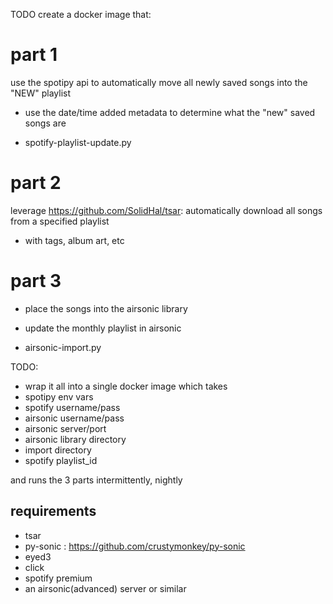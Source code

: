 

TODO
create a docker image that:

# part 1
use the spotipy api to automatically move all newly saved songs into the "NEW" playlist
- use the date/time added metadata to determine what the "new" saved songs are

- spotify-playlist-update.py

# part 2
leverage https://github.com/SolidHal/tsar:
automatically download all songs from a specified playlist
  - with tags, album art, etc
  
# part 3
- place the songs into the airsonic library
- update the monthly playlist in airsonic

- airsonic-import.py
  
 
 
TODO:
-  wrap it all into a single docker image which takes
  - spotipy env vars
  - spotify username/pass
  - airsonic username/pass
  - airsonic server/port
  - airsonic library directory
  - import directory
  - spotify playlist_id

and runs the 3 parts intermittently, nightly

## requirements
- tsar
- py-sonic : https://github.com/crustymonkey/py-sonic
- eyed3
- click
- spotify premium
- an airsonic(advanced) server or similar
